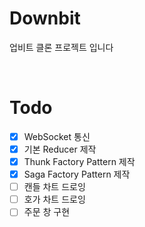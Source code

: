 # Downbit

업비트 클론 프로젝트 입니다

<br>

# Todo

- [x] WebSocket 통신<br>
- [x] 기본 Reducer 제작<br>
- [x] Thunk Factory Pattern 제작<br>
- [x] Saga Factory Pattern 제작<br>
- [ ] 캔들 차트 드로잉<br>
- [ ] 호가 차트 드로잉<br>
- [ ] 주문 창 구현<br>
